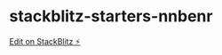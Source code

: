 # stackblitz-starters-nnbenr

[Edit on StackBlitz ⚡️](https://stackblitz.com/edit/stackblitz-starters-nnbenr)